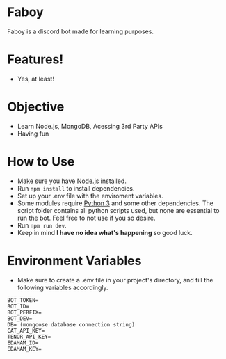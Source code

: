 # Faboy

Faboy is a discord bot made for learning purposes. 

# Features!

  - Yes, at least!

# Objective
  
  - Learn Node.js, MongoDB, Acessing 3rd Party APIs
  - Having fun

# How to Use

  - Make sure you have [Node.js](https://nodejs.org/en/) installed.
  - Run `npm install` to install dependencies.
  - Set up your .env file with the enviroment variables. 
  - Some modules require [Python 3](https://www.python.org/downloads/) and some other dependencies. The script folder contains all python scripts used, but none are essential to run the bot. Feel free to not use if you so desire.
  - Run `npm run dev`.
  - Keep in mind **I have no idea what's happening** so good luck.

# Environment Variables
  - Make sure to create a .env file in your project's directory, and fill the following variables accordingly.
```
BOT_TOKEN=
BOT_ID=
BOT_PERFIX=
BOT_DEV=
DB= (mongoose database connection string)
CAT_API_KEY=
TENOR_API_KEY=
EDAMAM_ID=
EDAMAM_KEY=	
```
